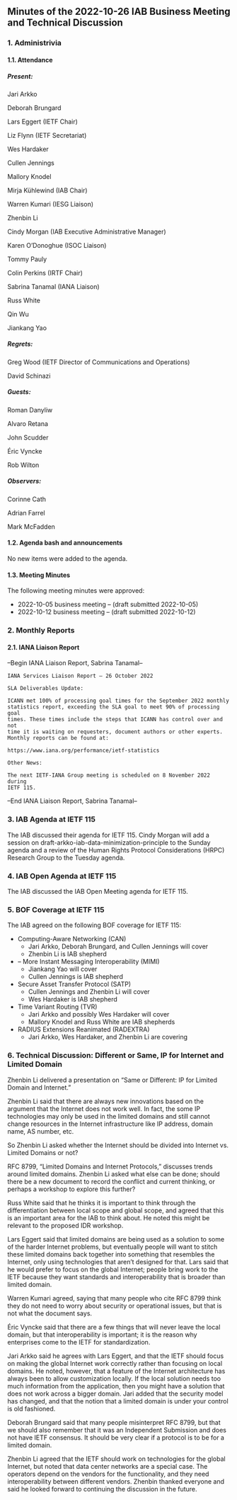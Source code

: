 
Minutes of the 2022-10-26 IAB Business Meeting and Technical Discussion
-----------------------------------------------------------------------


### 1. Administrivia


#### 1.1. Attendance


##### Present:


Jari Arkko  

Deborah Brungard  

Lars Eggert (IETF Chair)  

Liz Flynn (IETF Secretariat)  

Wes Hardaker  

Cullen Jennings  

Mallory Knodel  

Mirja Kühlewind (IAB Chair)  

Warren Kumari (IESG Liaison)  

Zhenbin Li  

Cindy Morgan (IAB Executive Administrative Manager)  

Karen O’Donoghue (ISOC Liaison)  

Tommy Pauly  

Colin Perkins (IRTF Chair)  

Sabrina Tanamal (IANA Liaison)  

Russ White  

Qin Wu  

Jiankang Yao


##### Regrets:


Greg Wood (IETF Director of Communications and Operations)  

David Schinazi


##### Guests:


Roman Danyliw  

Alvaro Retana  

John Scudder  

Éric Vyncke  

Rob Wilton


##### Observers:


Corinne Cath  

Adrian Farrel  

Mark McFadden


#### 1.2. Agenda bash and announcements


No new items were added to the agenda.


#### 1.3. Meeting Minutes


The following meeting minutes were approved:


* 2022-10-05 business meeting – (draft submitted 2022-10-05)
* 2022-10-12 business meeting – (draft submitted 2022-10-12)


### 2. Monthly Reports


#### 2.1. IANA Liaison Report


–Begin IANA Liaison Report, Sabrina Tanamal–



```
IANA Services Liaison Report – 26 October 2022
 
SLA Deliverables Update:
 
ICANN met 100% of processing goal times for the September 2022 monthly 
statistics report, exceeding the SLA goal to meet 90% of processing goal 
times. These times include the steps that ICANN has control over and not 
time it is waiting on requesters, document authors or other experts. 
Monthly reports can be found at:
 
https://www.iana.org/performance/ietf-statistics
 
Other News:
 
The next IETF-IANA Group meeting is scheduled on 8 November 2022 during 
IETF 115.
```

–End IANA Liaison Report, Sabrina Tanamal–


### 3. IAB Agenda at IETF 115


The IAB discussed their agenda for IETF 115. Cindy Morgan will add a session on draft-arkko-iab-data-minimization-principle to the Sunday agenda and a review of the Human Rights Protocol Considerations (HRPC) Research Group to the Tuesday agenda.


### 4. IAB Open Agenda at IETF 115


The IAB discussed the IAB Open Meeting agenda for IETF 115.


### 5. BOF Coverage at IETF 115


The IAB agreed on the following BOF coverage for IETF 115:


* Computing-Aware Networking (CAN)
	+ Jari Arkko, Deborah Brungard, and Cullen Jennings will cover
	+ Zhenbin Li is IAB shepherd
* – More Instant Messaging Interoperability (MIMI)
	+ Jiankang Yao will cover
	+ Cullen Jennings is IAB shepherd
* Secure Asset Transfer Protocol (SATP)
	+ Cullen Jennings and Zhenbin Li will cover
	+ Wes Hardaker is IAB shepherd
* Time Variant Routing (TVR)
	+ Jari Arkko and possibly Wes Hardaker will cover
	+ Mallory Knodel and Russ White are IAB shepherds
* RADIUS Extensions Reanimated (RADEXTRA)
	+ Jari Arkko, Wes Hardaker, and Zhenbin Li are covering


### 6. Technical Discussion: Different or Same, IP for Internet and Limited Domain


Zhenbin Li delivered a presentation on “Same or Different: IP for Limited Domain and Internet.”


Zhenbin Li said that there are always new innovations based on the argument that the Internet does not work well. In fact, the some IP technologies may only be used in the limited domains and still cannot change resources in the Internet infrastructure like IP address, domain name, AS number, etc.


So Zhenbin Li asked whether the Internet should be divided into Internet vs. Limited Domains or not?


RFC 8799, “Limited Domains and Internet Protocols,” discusses trends around limited domains. Zhenbin Li asked what else can be done; should there be a new document to record the conflict and current thinking, or perhaps a workshop to explore this further?


Russ White said that he thinks it is important to think through the differentiation between local scope and global scope, and agreed that this is an important area for the IAB to think about. He noted this might be relevant to the proposed IDR workshop.


Lars Eggert said that limited domains are being used as a solution to some of the harder Internet problems, but eventually people will want to stitch these limited domains back together into something that resembles the Internet, only using technologies that aren’t designed for that. Lars said that he would prefer to focus on the global Internet; people bring work to the IETF because they want standards and interoperability that is broader than limited domain.


Warren Kumari agreed, saying that many people who cite RFC 8799 think they do not need to worry about security or operational issues, but that is not what the document says.


Éric Vyncke said that there are a few things that will never leave the local domain, but that interoperability is important; it is the reason why enterprises come to the IETF for standardization.


Jari Arkko said he agrees with Lars Eggert, and that the IETF should focus on making the global Internet work correctly rather than focusing on local domains. He noted, however, that a feature of the Internet architecture has always been to allow customization locally. If the local solution needs too much information from the application, then you might have a solution that does not work across a bigger domain. Jari added that the security model has changed, and that the notion that a limited domain is under your control is old fashioned.


Deborah Brungard said that many people misinterpret RFC 8799, but that we should also remember that it was an Independent Submission and does not have IETF consensus. It should be very clear if a protocol is to be for a limited domain.


Zhenbin Li agreed that the IETF should work on technologies for the global Internet, but noted that data center networks are a special case. The operators depend on the vendors for the functionality, and they need interoperability between different vendors. Zhenbin thanked everyone and said he looked forward to continuing the discussion in the future.


